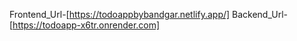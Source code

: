 Frontend_Url-[https://todoappbybandgar.netlify.app/]
Backend_Url-[https://todoapp-x6tr.onrender.com]

